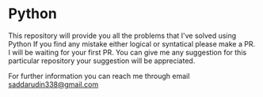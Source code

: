 # Python
This repository will provide you all the problems that I've solved using Python
If you find any mistake either logical or syntatical please make a PR. 
I will be waiting for your first PR. You can give me any suggestion for this 
particular repository your suggestion will be appreciated.

For further information you can reach me through email
saddarudin338@gmail.com
